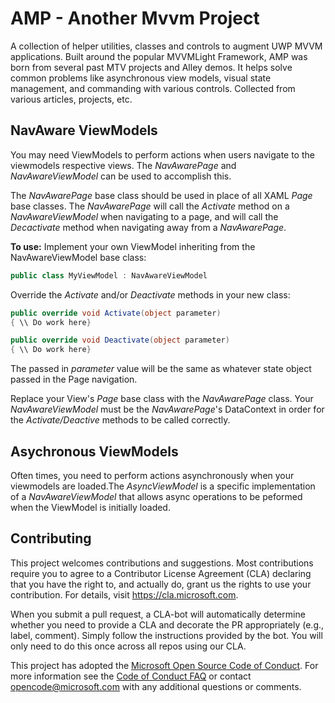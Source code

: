 # AMP - Another Mvvm Project
A collection of helper utilities, classes and controls to augment UWP MVVM applications.   Built around the popular MVVMLight Framework, AMP was born from several past MTV projects and Alley demos.  It helps solve common problems like asynchronous view models, visual state management, and commanding with various controls.
Collected from various articles, projects, etc.

## NavAware ViewModels
You may need ViewModels to perform actions when users navigate to the viewmodels respective views.  The *NavAwarePage* and *NavAwareViewModel* can be used to accomplish this.

The *NavAwarePage* base class should be used in place of all XAML *Page* base classes.  The *NavAwarePage* will call the *Activate* method on a *NavAwareViewModel* when navigating to a page, and will call the  *Decactivate* method when navigating away from a *NavAwarePage*.

**To use:**
Implement your own ViewModel inheriting from the NavAwareViewModel base class:
```csharp
public class MyViewModel : NavAwareViewModel
```
Override the *Activate* and/or *Deactivate* methods in  your new class:
```csharp
public override void Activate(object parameter)
{ \\ Do work here}

public override void Deactivate(object parameter)
{ \\ Do work here}
```

The passed in *parameter* value will be the same as whatever state object passed in the Page navigation.

Replace your View's *Page* base class with the *NavAwarePage* class. Your *NavAwareViewModel* must be the *NavAwarePage*'s DataContext in order for the *Activate/Deactive* methods to be called correctly.

## Asychronous ViewModels
Often times, you need to perform actions asynchronously when your viewmodels are loaded.The *AsyncViewModel* is a specific implementation of a *NavAwareViewModel* that allows async operations to be peformed when the ViewModel is initially loaded.  



## Contributing

This project welcomes contributions and suggestions.  Most contributions require you to agree to a
Contributor License Agreement (CLA) declaring that you have the right to, and actually do, grant us
the rights to use your contribution. For details, visit https://cla.microsoft.com.

When you submit a pull request, a CLA-bot will automatically determine whether you need to provide
a CLA and decorate the PR appropriately (e.g., label, comment). Simply follow the instructions
provided by the bot. You will only need to do this once across all repos using our CLA.

This project has adopted the [Microsoft Open Source Code of Conduct](https://opensource.microsoft.com/codeofconduct/).
For more information see the [Code of Conduct FAQ](https://opensource.microsoft.com/codeofconduct/faq/) or
contact [opencode@microsoft.com](mailto:opencode@microsoft.com) with any additional questions or comments.
